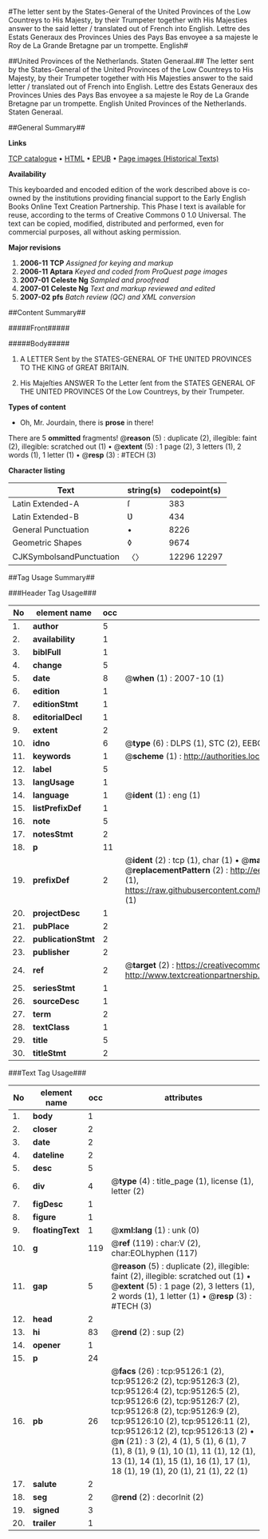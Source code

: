 #The letter sent by the States-General of the United Provinces of the Low Countreys to His Majesty, by their Trumpeter together with His Majesties answer to the said letter / translated out of French into English. Lettre des Estats Generaux des Provinces Unies des Pays Bas envoyee a sa majeste le Roy de La Grande Bretagne par un trompette. English#

##United Provinces of the Netherlands. Staten Generaal.##
The letter sent by the States-General of the United Provinces of the Low Countreys to His Majesty, by their Trumpeter together with His Majesties answer to the said letter / translated out of French into English.
Lettre des Estats Generaux des Provinces Unies des Pays Bas envoyee a sa majeste le Roy de La Grande Bretagne par un trompette. English
United Provinces of the Netherlands. Staten Generaal.

##General Summary##

**Links**

[TCP catalogue](http://www.ota.ox.ac.uk/tcp/)  • 
[HTML](http://tei.it.ox.ac.uk/tcp/Texts-HTML/free/A52/A52836.html)  • 
[EPUB](http://tei.it.ox.ac.uk/tcp/Texts-EPUB/free/A52/A52836.epub) • 
[Page images (Historical Texts)](https://data.historicaltexts.jisc.ac.uk/view?pubId=eebo-12892148e&pageId=eebo-12892148e-95126-1)

**Availability**

This keyboarded and encoded edition of the
	       work described above is co-owned by the institutions
	       providing financial support to the Early English Books
	       Online Text Creation Partnership. This Phase I text is
	       available for reuse, according to the terms of Creative
	       Commons 0 1.0 Universal. The text can be copied,
	       modified, distributed and performed, even for
	       commercial purposes, all without asking permission.

**Major revisions**

1. __2006-11__ __TCP__ *Assigned for keying and markup*
1. __2006-11__ __Aptara__ *Keyed and coded from ProQuest page images*
1. __2007-01__ __Celeste Ng__ *Sampled and proofread*
1. __2007-01__ __Celeste Ng__ *Text and markup reviewed and edited*
1. __2007-02__ __pfs__ *Batch review (QC) and XML conversion*

##Content Summary##

#####Front#####

#####Body#####

1. A
LETTER
Sent by the
STATES-GENERAL
OF THE
ƲNITED PROVINCES
TO THE
KING of GREAT BRITAIN.

1. His Majeſties
ANSWER
To the Letter ſent from the
STATES GENERAL
OF THE
UNITED PROVINCES
Of the Low Countreys, by their Trumpeter.

**Types of content**

  * Oh, Mr. Jourdain, there is **prose** in there!

There are 5 **ommitted** fragments! 
 @__reason__ (5) : duplicate (2), illegible: faint (2), illegible: scratched out (1)  •  @__extent__ (5) : 1 page (2), 3 letters (1), 2 words (1), 1 letter (1)  •  @__resp__ (3) : #TECH (3)

**Character listing**


|Text|string(s)|codepoint(s)|
|---|---|---|
|Latin Extended-A|ſ|383|
|Latin Extended-B|Ʋ|434|
|General Punctuation|•|8226|
|Geometric Shapes|◊|9674|
|CJKSymbolsandPunctuation|〈〉|12296 12297|

##Tag Usage Summary##

###Header Tag Usage###

|No|element name|occ|attributes|
|---|---|---|---|
|1.|__author__|5||
|2.|__availability__|1||
|3.|__biblFull__|1||
|4.|__change__|5||
|5.|__date__|8| @__when__ (1) : 2007-10 (1)|
|6.|__edition__|1||
|7.|__editionStmt__|1||
|8.|__editorialDecl__|1||
|9.|__extent__|2||
|10.|__idno__|6| @__type__ (6) : DLPS (1), STC (2), EEBO-CITATION (1), OCLC (1), VID (1)|
|11.|__keywords__|1| @__scheme__ (1) : http://authorities.loc.gov/ (1)|
|12.|__label__|5||
|13.|__langUsage__|1||
|14.|__language__|1| @__ident__ (1) : eng (1)|
|15.|__listPrefixDef__|1||
|16.|__note__|5||
|17.|__notesStmt__|2||
|18.|__p__|11||
|19.|__prefixDef__|2| @__ident__ (2) : tcp (1), char (1)  •  @__matchPattern__ (2) : ([0-9\-]+):([0-9IVX]+) (1), (.+) (1)  •  @__replacementPattern__ (2) : http://eebo.chadwyck.com/downloadtiff?vid=$1&page=$2 (1), https://raw.githubusercontent.com/textcreationpartnership/Texts/master/tcpchars.xml#$1 (1)|
|20.|__projectDesc__|1||
|21.|__pubPlace__|2||
|22.|__publicationStmt__|2||
|23.|__publisher__|2||
|24.|__ref__|2| @__target__ (2) : https://creativecommons.org/publicdomain/zero/1.0/ (1), http://www.textcreationpartnership.org/docs/. (1)|
|25.|__seriesStmt__|1||
|26.|__sourceDesc__|1||
|27.|__term__|2||
|28.|__textClass__|1||
|29.|__title__|5||
|30.|__titleStmt__|2||


###Text Tag Usage###

|No|element name|occ|attributes|
|---|---|---|---|
|1.|__body__|1||
|2.|__closer__|2||
|3.|__date__|2||
|4.|__dateline__|2||
|5.|__desc__|5||
|6.|__div__|4| @__type__ (4) : title_page (1), license (1), letter (2)|
|7.|__figDesc__|1||
|8.|__figure__|1||
|9.|__floatingText__|1| @__xml:lang__ (1) : unk (0)|
|10.|__g__|119| @__ref__ (119) : char:V (2), char:EOLhyphen (117)|
|11.|__gap__|5| @__reason__ (5) : duplicate (2), illegible: faint (2), illegible: scratched out (1)  •  @__extent__ (5) : 1 page (2), 3 letters (1), 2 words (1), 1 letter (1)  •  @__resp__ (3) : #TECH (3)|
|12.|__head__|2||
|13.|__hi__|83| @__rend__ (2) : sup (2)|
|14.|__opener__|1||
|15.|__p__|24||
|16.|__pb__|26| @__facs__ (26) : tcp:95126:1 (2), tcp:95126:2 (2), tcp:95126:3 (2), tcp:95126:4 (2), tcp:95126:5 (2), tcp:95126:6 (2), tcp:95126:7 (2), tcp:95126:8 (2), tcp:95126:9 (2), tcp:95126:10 (2), tcp:95126:11 (2), tcp:95126:12 (2), tcp:95126:13 (2)  •  @__n__ (21) : 3 (2), 4 (1), 5 (1), 6 (1), 7 (1), 8 (1), 9 (1), 10 (1), 11 (1), 12 (1), 13 (1), 14 (1), 15 (1), 16 (1), 17 (1), 18 (1), 19 (1), 20 (1), 21 (1), 22 (1)|
|17.|__salute__|2||
|18.|__seg__|2| @__rend__ (2) : decorInit (2)|
|19.|__signed__|3||
|20.|__trailer__|1||
